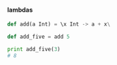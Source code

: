 #### lambdas
```python
def add(a Int) = \x Int -> a + x\

def add_five = add 5

print add_five(3)
# 8
```
